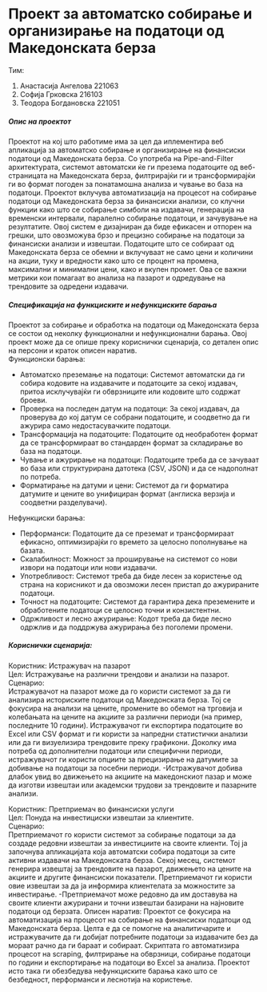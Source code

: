 # Проект за автоматско собирање и организирање на податоци од Македонската берза
Тим:
1. Анастасија Ангелова 221063
2. Софија Грковска 216103
3. Теодора Богдановска 221051

<h5>Опис на проектот</h5>
Проектот на кој што работиме има за цел да иплементира веб апликација за автоматско собирање и организирање на финансиски податоци од Македонската берза. Со употреба на Pipe-and-Filter архитектурата, системот автоматски ќе ги презема податоците од веб-страницата на Македонската берза, филтрирајќи ги и трансформирајќи ги во формат погоден за понатамошна анализа и чување во база на податоци. 
Проектот вклучува автоматизација на процесот на собирање податоци од Македонската берза за финансиски анализи, со клучни функции како што се собирање симболи на издавачи, генерација на временски интервали, паралелно собирање податоци, и зачувување на резултатите. Овој систем е дизајниран да биде ефикасен и отпорен на грешки, што овозможува брзо и прецизно собирање на податоци за финансиски анализи и извештаи.
Податоците што се собираат од Македонската берза се обемни и вклучуваат не само цени и количини на акции, туку и вредности како што се процент на промена, максимални и минимални цени, како и вкупен промет. Ова се важни метрики кои помагаат во анализа на пазарот и одредување на трендовите за одредени издавачи.

<h5>Спецификација на функциските и нефункциските барања</h5> 
Проектот за собирање и обработка на податоци од Македонската берза се состои од неколку функционални и нефункционални барања. Овој проект може да се опише преку кориснички сценариjа, со детален опис на персони и краток описен наратив.<br /> 
Функционски барања:<br />

- Автоматско преземање на податоци: Системот автоматски да ги собира кодовите на издавачите и податоците за секој издавач, притоа исклучувајќи ги обврзниците или кодовите што содржат броеви.
- Проверка на последен датум на податоци: За секој издавач, да проверува до кој датум се собрани податоците, и соодветно да ги ажурира само недостасувачките податоци.
- Трансформација на податоците: Податоците од необработен формат да се трансформираат во стандарден формат за складирање во база на податоци.
- Чување и ажурирање на податоци: Податоците треба да се зачуваат во база или структурирана датотека (CSV, JSON) и да се надополнат по потреба.
- Форматирање на датуми и цени: Системот да ги форматира датумите и цените во унифициран формат (англиска верзија и соодветни разделувачи).

Нефункциски барања:<br />
- Перформанси: Податоците да се преземат и трансформираат ефикасно, оптимизирајќи го времето за целосно пополнување на базата.
- Скалабилност: Можност за проширување на системот со нови извори на податоци или нови издавачи.
- Употребливост: Системот треба да биде лесен за користење од страна на корисникот и да овозможи лесен пристап до ажурираните податоци.
- Точност на податоците: Системот да гарантира дека преземените и обработените податоци се целосно точни и конзистентни.
- Одржливост и лесно ажурирање: Кодот треба да биде лесно одржлив и да поддржува ажурирања без поголеми промени.

<h5>Кориснички сценарија:</h5>
Користник: Истражувач на пазарот<br />
Цел: Истражување на различни трендови и анализи на пазарот.<br />
Сценарио: <br />
Истражувачот на пазарот може да го користи системот за да ги анализира историските податоци од Македонската берза.
Тој се фокусира на анализи на цените, промените во обемот на трговија и колебањата на цените на акциите за различни периоди (на пример, последните 10 години).
Истражувачот ги експортира податоците во Excel или CSV формат и ги користи за напредни статистички анализи или да ги визуелизира трендовите преку графикони.
Доколку има потреба од дополнителни податоци или специфични периоди, истражувачот ги користи опциите за прецизирање на датумите за добивање на податоци за посебни периоди.
-Истражувачот добива длабок увид во движењето на акциите на македонскиот пазар и може да изготви извештаи или академски трудови за трендовите и пазарните анализи.

Користник: Претприемач во финансиски услуги<br />
Цел: Понуда на инвестициски извештаи за клиентите.<br />
Сценарио:<br />
Претприемачот го користи системот за собирање податоци за да создаде редовни извештаи за инвестициите на своите клиенти.
Тој ја започнува апликацијата која автоматски собира податоци за сите активни издавачи на Македонската берза.
Секој месец, системот генерира извештај за трендовите на пазарот, движењето на цените на акциите и другите финансиски показатели.
Претприемачот ги користи овие извештаи за да ја информира клиентелата за можностите за инвестирање.
-Претприемачот може редовно да им доставува на своите клиенти ажурирани и точни извештаи базирани на најновите податоци од берзата.
Описен наратив:
Проектот се фокусира на автоматизација на процесот на собирање на финансиски податоци од Македонската берза. Целта е да се помогне на аналитичарите и истражувачите да ги добијат потребните податоци за издавачите без да мораат рачно да ги бараат и собираат. Скриптата го автоматизира процесот на scraping, филтрирање на обврзници, собирање податоци по години и експортирање на податоци во Excel за анализа. Проектот исто така ги обезбедува нефункциските барања како што се безбедност, перформанси и леснотија на користење.
